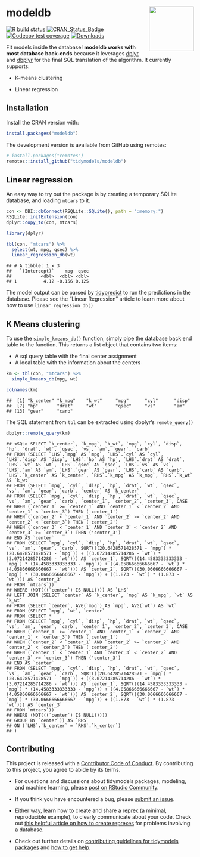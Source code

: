 
# modeldb <img src="man/figures/logo.png" align="right" alt="" width="120" />

[![R build
status](https://github.com/tidymodels/modeldb/workflows/R-CMD-check/badge.svg)](https://github.com/tidymodels/modeldb/actions)
[![CRAN\_Status\_Badge](http://www.r-pkg.org/badges/version/modeldb)](https://cran.r-project.org/package=modeldb)
[![Codecov test
coverage](https://codecov.io/gh/tidymodels/modeldb/branch/master/graph/badge.svg)](https://codecov.io/gh/tidymodels/modeldb?branch=master)
[![Downloads](http://cranlogs.r-pkg.org/badges/modeldb)](http://cran.rstudio.com/package=modeldb)

Fit models inside the database\! **modeldb works with most database
back-ends** because it leverages [dplyr](https://dplyr.tidyverse.org/)
and [dbplyr](https://dbplyr.tidyverse.org/) for the final SQL
translation of the algorithm. It currently supports:

  - K-means clustering

  - Linear regression

## Installation

Install the CRAN version with:

``` r
install.packages("modeldb")
```

The development version is available from GitHub using remotes:

``` r
# install.packages("remotes")
remotes::install_github("tidymodels/modeldb")
```

## Linear regression

An easy way to try out the package is by creating a temporary SQLite
database, and loading `mtcars` to it.

``` r
con <- DBI::dbConnect(RSQLite::SQLite(), path = ":memory:")
RSQLite::initExtension(con)
dplyr::copy_to(con, mtcars)
```

``` r
library(dplyr)

tbl(con, "mtcars") %>%
  select(wt, mpg, qsec) %>%
  linear_regression_db(wt)
```

    ## # A tibble: 1 x 3
    ##   `(Intercept)`    mpg  qsec
    ##           <dbl>  <dbl> <dbl>
    ## 1          4.12 -0.156 0.125

The model output can be parsed by
[tidypredict](https://tidypredict.tidymodels.org/) to run the
predictions in the database. Please see the “Linear Regression” article
to learn more about how to use `linear_regression_db()`

## K Means clustering

To use the `simple_kmeans_db()` function, simply pipe the database back
end table to the function. This returns a list object that contains two
items:

  - A sql query table with the final center assignment
  - A local table with the information about the centers

<!-- end list -->

``` r
km <- tbl(con, "mtcars") %>%
  simple_kmeans_db(mpg, wt)

colnames(km)
```

    ##  [1] "k_center" "k_mpg"    "k_wt"     "mpg"      "cyl"      "disp"    
    ##  [7] "hp"       "drat"     "wt"       "qsec"     "vs"       "am"      
    ## [13] "gear"     "carb"

The SQL statement from `tbl` can be extracted using dbplyr’s
`remote_query()`

``` r
dbplyr::remote_query(km)
```

    ## <SQL> SELECT `k_center`, `k_mpg`, `k_wt`, `mpg`, `cyl`, `disp`, `hp`, `drat`, `wt`, `qsec`, `vs`, `am`, `gear`, `carb`
    ## FROM (SELECT `LHS`.`mpg` AS `mpg`, `LHS`.`cyl` AS `cyl`, `LHS`.`disp` AS `disp`, `LHS`.`hp` AS `hp`, `LHS`.`drat` AS `drat`, `LHS`.`wt` AS `wt`, `LHS`.`qsec` AS `qsec`, `LHS`.`vs` AS `vs`, `LHS`.`am` AS `am`, `LHS`.`gear` AS `gear`, `LHS`.`carb` AS `carb`, `LHS`.`k_center` AS `k_center`, `RHS`.`k_mpg` AS `k_mpg`, `RHS`.`k_wt` AS `k_wt`
    ## FROM (SELECT `mpg`, `cyl`, `disp`, `hp`, `drat`, `wt`, `qsec`, `vs`, `am`, `gear`, `carb`, `center` AS `k_center`
    ## FROM (SELECT `mpg`, `cyl`, `disp`, `hp`, `drat`, `wt`, `qsec`, `vs`, `am`, `gear`, `carb`, `center_1`, `center_2`, `center_3`, CASE
    ## WHEN (`center_1` >= `center_1` AND `center_1` < `center_2` AND `center_1` < `center_3`) THEN ('center_1')
    ## WHEN (`center_2` < `center_1` AND `center_2` >= `center_2` AND `center_2` < `center_3`) THEN ('center_2')
    ## WHEN (`center_3` < `center_1` AND `center_3` < `center_2` AND `center_3` >= `center_3`) THEN ('center_3')
    ## END AS `center`
    ## FROM (SELECT `mpg`, `cyl`, `disp`, `hp`, `drat`, `wt`, `qsec`, `vs`, `am`, `gear`, `carb`, SQRT(((20.6428571428571 - `mpg`) * (20.6428571428571 - `mpg`)) + ((3.07214285714286 - `wt`) * (3.07214285714286 - `wt`))) AS `center_1`, SQRT(((14.4583333333333 - `mpg`) * (14.4583333333333 - `mpg`)) + ((4.05866666666667 - `wt`) * (4.05866666666667 - `wt`))) AS `center_2`, SQRT(((30.0666666666667 - `mpg`) * (30.0666666666667 - `mpg`)) + ((1.873 - `wt`) * (1.873 - `wt`))) AS `center_3`
    ## FROM `mtcars`))
    ## WHERE (NOT(((`center`) IS NULL)))) AS `LHS`
    ## LEFT JOIN (SELECT `center` AS `k_center`, `mpg` AS `k_mpg`, `wt` AS `k_wt`
    ## FROM (SELECT `center`, AVG(`mpg`) AS `mpg`, AVG(`wt`) AS `wt`
    ## FROM (SELECT `mpg`, `wt`, `center`
    ## FROM (SELECT *
    ## FROM (SELECT `mpg`, `cyl`, `disp`, `hp`, `drat`, `wt`, `qsec`, `vs`, `am`, `gear`, `carb`, `center_1`, `center_2`, `center_3`, CASE
    ## WHEN (`center_1` >= `center_1` AND `center_1` < `center_2` AND `center_1` < `center_3`) THEN ('center_1')
    ## WHEN (`center_2` < `center_1` AND `center_2` >= `center_2` AND `center_2` < `center_3`) THEN ('center_2')
    ## WHEN (`center_3` < `center_1` AND `center_3` < `center_2` AND `center_3` >= `center_3`) THEN ('center_3')
    ## END AS `center`
    ## FROM (SELECT `mpg`, `cyl`, `disp`, `hp`, `drat`, `wt`, `qsec`, `vs`, `am`, `gear`, `carb`, SQRT(((20.6428571428571 - `mpg`) * (20.6428571428571 - `mpg`)) + ((3.07214285714286 - `wt`) * (3.07214285714286 - `wt`))) AS `center_1`, SQRT(((14.4583333333333 - `mpg`) * (14.4583333333333 - `mpg`)) + ((4.05866666666667 - `wt`) * (4.05866666666667 - `wt`))) AS `center_2`, SQRT(((30.0666666666667 - `mpg`) * (30.0666666666667 - `mpg`)) + ((1.873 - `wt`) * (1.873 - `wt`))) AS `center_3`
    ## FROM `mtcars`))
    ## WHERE (NOT(((`center`) IS NULL)))))
    ## GROUP BY `center`)) AS `RHS`
    ## ON (`LHS`.`k_center` = `RHS`.`k_center`)
    ## )

## Contributing

This project is released with a [Contributor Code of
Conduct](https://contributor-covenant.org/version/2/0/CODE_OF_CONDUCT.html).
By contributing to this project, you agree to abide by its terms.

  - For questions and discussions about tidymodels packages, modeling,
    and machine learning, please [post on RStudio
    Community](https://rstd.io/tidymodels-community).

  - If you think you have encountered a bug, please [submit an
    issue](https://github.com/tidymodels/modeldb/issues).

  - Either way, learn how to create and share a
    [reprex](https://rstd.io/reprex) (a minimal, reproducible example),
    to clearly communicate about your code. Check out [this helpful
    article on how to create
    reprexes](https://dbplyr.tidyverse.org/articles/reprex.html) for
    problems involving a database.

  - Check out further details on [contributing guidelines for tidymodels
    packages](https://www.tidymodels.org/contribute/) and [how to get
    help](https://www.tidymodels.org/help/).
